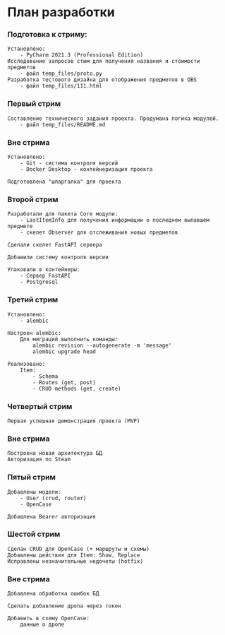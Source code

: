 # План разработки

### Подготовка к стриму:
    
    Установлено:
        - PyCharm 2021.3 (Professional Edition)
    Исследование запросов стим для получения названия и стоимости предметов 
        - файл temp_files/proto.py
    Разработка тестового дизайна для отображения предметов в OBS
        - файл temp_files/111.html
    

### Первый стрим

    Составление технического задания проекта. Продумана логика модулей.
        - файл temp_files/README.md

### Вне стрима

    Установлено:
        - Git - система контроля версий
        - Docker Desktop - контейнеризация проекта

    Подготовлена "шпаргалка" для проекта

### Второй стрим

    Разработали для пакета Core модули:
        - LastItemInfo для получения информации о последнем выпавшем предмете
        - скелет Observer для отслеживания новых предметов

    Сделали скелет FastAPI сервера

    Добавили систему контроля версии

    Упаковали в контейнеры: 
        - Сервер FastAPI
        - Postgresql

### Третий стрим

    Установлено:
        - alembic
    
    Настроен alembic:
        Для миграций выполнить команды: 
            alembic revision --autogenerate -m 'message'
            alembic upgrade head

    Реализовано:
        Item:
            - Schema
            - Routes (get, post)
            - CRUD methods (get, create)


### Четвертый стрим

    Первая успешная демонстрация проекта (MVP) 

### Вне стрима

    Построена новая архитектура БД
    Авторизация по Steam


### Пятый стрим

    Добавлены модели:
        - User (crud, router)
        - OpenCase

    Добавлена Bearer авторизация


### Шестой стрим
    
    Сделан CRUD для OpenCase (+ маршруты и схемы)
    Добавлены действия для Item: Show, Replace
    Исправлены незначительные недочеты (hotfix)

### Вне стрима 

    Добавлена обработка ошибок БД

    Сделать добавление дропа через токен

    Добавить в схему OpenCase:
        данные о дропе
